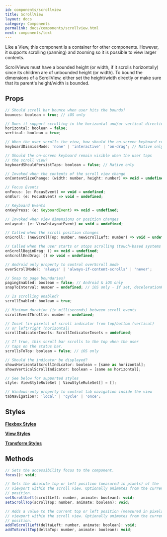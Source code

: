 ```yaml
---
id: components/scrollview
title: ScrollView
layout: docs
category: Components
permalink: docs/components/scrollview.html
next: components/text
---
```


Like a View, this component is a container for other components. However, it supports scrolling (panning) and zooming so it is possible to view larger contents.

ScrollViews must have a bounded height (or width, if it scrolls horizontally) since its children are of unbounded height (or width). To bound the dimensions of a ScrollView, either set the height/width directly or make sure that its parent's height/width is bounded.

## Props
``` javascript
// Should scroll bar bounce when user hits the bounds?
bounces: boolean = true; // iOS only

// Does it support scrolling in the horizontal and/or vertical directions?
horizontal: boolean = false;
vertical: boolean = true;

// When the user scrolls the view, how should the on-screen keyboard react?
keyboardDismissMode: 'none' | 'interactive' | 'on-drag'; // Native only

// Should the on-screen keyboard remain visible when the user taps
// the scroll view?
keyboardShouldPersistTaps: boolean = false; // Native only

// Invoked when the contents of the scroll view change
onContentSizeChange: (width: number, height: number) => void = undefined;

// Focus Events
onFocus: (e: FocusEvent) => void = undefined;
onBlur: (e: FocusEvent) => void = undefined;

// Keyboard Events
onKeyPress: (e: KeyboardEvent) => void = undefined;

// Invoked when view dimensions or position changes
onLayout: (e: ViewOnLayoutEvent) => void = undefined;

// Called when the scroll position changes
onScroll: (newScrollTop: number, newScrollLeft: number) => void = undefined;

// Called when the user starts or stops scrolling (touch-based systems only)
onScrollBeginDrag: () => void = undefined;
onScrollEndDrag: () => void = undefined;

// Android only property to control overScroll mode
overScrollMode?: 'always' | 'always-if-content-scrolls' | 'never';

// Snap to page boundaries?
pagingEnabled: boolean = false; // Android & iOS only
snapToInterval: number = undefined; // iOS only - If set, decelerationRate is set to 'fast'

// Is scrolling enabled?
scrollEnabled: boolean = true;

// Minimum duration (in milliseconds) between scroll events
scrollEventThrottle: number = undefined;

// Inset (in pixels) of scroll indicator from top/bottom (vertical)
// or left/right (horizontal)
scrollIndicatorInsets: ScrollIndicatorInsets = undefined;

// If true, this scroll bar scrolls to the top when the user
// taps on the status bar.
scrollsToTop: boolean = false; // iOS only

// Should the indicator be displayed?
showsHorizontalScrollIndicator: boolean = [same as horizontal];
showsVerticalScrollIndicator: boolean = [same as horizontal];

// See below for supported styles
style: ViewStyleRuleSet | ViewStyleRuleSet[] = [];

// Windows-only property to control tab navigation inside the view
tabNavigation?: 'local' | 'cycle' | 'once';
```

## Styles
[**Flexbox Styles**](/reactxp/docs/styles.html#flexbox-style-attributes)

[**View Styles**](/reactxp/docs/styles.html#view-style-attributes)

[**Transform Styles**](/reactxp/docs/styles.html#transform-style-attributes)

## Methods
``` javascript
// Sets the accessibility focus to the component.
focus(): void;

// Sets the absolute top or left position (measured in pixels) of the
// viewport within the scroll view. Optionally animates from the current
// position.
setScrollLeft(scrollLeft: number, animate: boolean): void;
setScrollTop(scrollTop: number, animate: boolean): void;

// Adds a value to the current top or left position (measured in pixels) of the
// viewport within the scroll view. Optionally animates from the current
// position.
addToScrollLeft(deltaLeft: number, animate: boolean): void;
addToScrollTop(deltaTop: number, animate: boolean): void;
```


